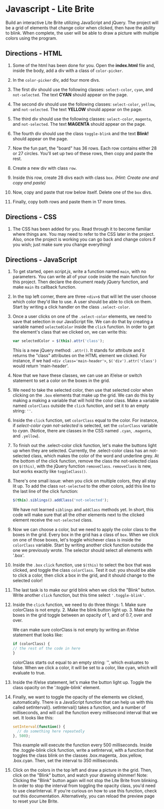 # Javascript - Lite Brite
Build an interactive Lite Brite utilizing JavaScript and jQuery. The project will be a grid of elements that change color when clicked, then have the ability to blink.  When complete, the user will be able to draw a picture with multiple colors using the program.

## Directions - HTML

1. Some of the html has been done for you. Open the **index.html** file and, inside the body, add a div with a class of `color-picker`.

2. In the `color-picker` div, add four more divs.

3. The first div should use the following classes: `select-color`, `cyan`, and `not-selected`. The text **CYAN** should appear on the page.

4. The second div should use the following classes: `select-color`, `yellow`, and `not-selected`. The text **YELLOW** should appear on the page.

5. The third div should use the following classes: `select-color`, `magenta`, and `not-selected`. The text **MAGENTA** should appear on the page.

6. The fourth div should use the class `toggle-blink` and the text **Blink!** should appear on the page.

7. Now the fun part, the "board" has 36 rows. Each row contains either 28 or 27 circles. You'll set up two of these rows, then copy and paste the rest.

8. Create a new div with class `row`.

9. Inside this row, create 28 divs each with class `box`. *(Hint: Create one and copy and paste)*

10. Now, copy and paste that row below itself. Delete one of the `box` divs.

11. Finally, copy both rows and paste them in 17 more times.

## Directions - CSS

1. The CSS has been added for you. Read through it to become familiar where things are. You may need to refer to the CSS later in the project. Also, once the project is working you can go back and change colors if you wish; just make sure you change everything!

## Directions - JavaScript

1. To get started, open *script.js*, write a function named `main`, with no parameters. You can write all of your code inside the main function for this project. Then declare the document ready jQuery function, and make `main` its callback function.

2. In the top left corner, there are three `<div>`s that will let the user choose which color they'd like to use. A user should be able to click on them. Start by writing a click handler on the class `.select-color`.

3. Once a user clicks on one of the `.select-color` elements, we need to save that selection in our JavaScript file. We can do that by creating a variable named `selectedColor` inside the `click` function. In order to get the element's class that we clicked on, we can write this:
    ```javascript
    var selectedColor = $(this).attr('class');
    ```

    This is a new jQuery method: `.attr()`. It stands for attribute and it returns the "class" attributes on the HTML element we clicked. For instance, if we had `<div class='main-header'>`, `$('div').attr('class')` would return 'main-header'.

4. Now that we have these classes, we can use an if/else or switch statement to set a color on the boxes in the grid.

5. We need to take the selected color, then use that selected color when clicking on the `.box` elements that make up the grid. We can do this by making a making a variable that will hold the color class. Make a variable named `colorClass` outside the `click` function, and set it to an empty string: `''`.

6. Inside the `click` function, set `colorClass` equal to the color. For instance, if *select-color cyan not-selected* is selected, set the `colorClass` variable to *cyan*. (Notice, there are classes in the CSS named `.cyan`, `.magenta`, and `.yellow`).

7. To finish out the .select-color click function, let's make the buttons light up when they are selected. Currently, the .select-color class has an not-selected class, which makes the color of the word and underline grey. At the bottom of the click function, remove the class the not-selected class on `$(this)`, with the jQuery function `removeClass`. `removeClass` is new, but works exactly like `toggleClass()`.

8. There's one small issue: when you click on multiple colors, they all stay lit up. To add the class `not-selected` to the other colors, add this line to the last line of the click function:
    ```javascript
    $(this).siblings().addClass('not-selected');
    ```
    We have not learned `siblings` and `addClass` methods yet. In short, this code will make sure that all the other elements next to the clicked element receive the `not-selected` class.

9. Now we can choose a color, but we need to apply the color class to the boxes in the grid. Every box in the grid has a class of `box`. When we click on one of those boxes, let's toggle whichever class is inside the `colorClass` variable. Start by writing another click function outside the one we previously wrote. The selector should select all elements with '.box'.

10. Inside the `.box` `click` function, use `$(this)` to select the box that was clicked, and toggle the class `colorClass`. Test it out: you should be able to click a color, then click a box in the grid, and it should change to the selected color!

11. The last task is to make our grid blink when we click the "Blink" button. Write another `click` function, but this time select `'.toggle-blink'`.

12. Inside the `click` function, we need to do three things:
        1. Make sure colorClass is not empty.
        2. Make the blink button light up.
        3. Make the boxes in the grid toggle between an opacity of 1, and of 0.7, over and over.

    We can make sure colorClass is not empty by writing an if/else statement that looks like:
    ```javascript
    if (colorClass) {
    // the rest of the code in here
    }
    ```
    colorClass starts out equal to an empty string: '', which evaluates to false. When we click a color, it will be set to a color, like cyan, which will evaluate to true.

13. Inside the if/else statement, let's make the button light up. Toggle the class opacity on the '.toggle-blink' element.

14. Finally, we want to toggle the opacity of the elements we clicked, automatically. There is a JavaScript function that can help us with this called setInterval(). setInterval() takes a function, and a number of milliseconds, and will call the function every millisecond interval that we set. It looks like this:
    ```javascript
    setInterval(function() {
      // do something here repeatedly
    }, 500);
    ```  
    This example will execute the function every 500 milliseconds. Inside the .toggle-blink click function, write a setInterval, with a function that toggles the class blink on the classes .box.magenta, .box.yellow, .box.cyan. Then, set the interval to 350 milliseconds.

15. Click on the colors in the top left and draw a picture in the grid. Then, click on the "Blink" button, and watch your drawing shimmer! Note: Clicking the "Blink" button again will not stop the Lite Brite from blinking. In order to stop the interval from toggling the opacity class, you'd need to use clearInterval. If you're curious on how to use this function, check out this documentation. Alternatively, you can reload the preview page to reset your Lite Brite.
